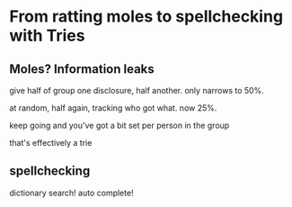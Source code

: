 # From ratting moles to spellchecking with Tries

## Moles? Information leaks

give half of group one disclosure, half another.
only narrows to 50%.

at random, half again, tracking who got what.
now 25%.

keep going and you've got a bit set per person in the group

that's effectively a trie

## spellchecking

dictionary search! auto complete!

